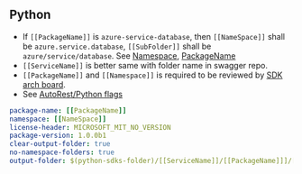 ## Python

- If `[[PackageName]]` is `azure-service-database`, then `[[NameSpace]]` shall be `azure.service.database`, `[[SubFolder]]`
shall be `azure/service/database`. See [Namespace](https://azure.github.io/azure-sdk/python_design.html#namespaces), [PackageName](https://azure.github.io/azure-sdk/python_design.html#azure-sdk-distribution-packages)
- `[[ServiceName]]` is better same with folder name in swagger repo.
- `[[PackageName]]` and `[[Namespace]]` is required to be reviewed by [SDK arch board](https://github.com/Azure/azure-sdk/issues).
- See [AutoRest/Python flags](https://github.com/Azure/autorest/blob/main/docs/generate/flags.md#python-flags)

``` yaml $(python)
package-name: [[PackageName]]
namespace: [[NameSpace]]
license-header: MICROSOFT_MIT_NO_VERSION
package-version: 1.0.0b1
clear-output-folder: true
no-namespace-folders: true
output-folder: $(python-sdks-folder)/[[ServiceName]]/[[PackageName]]]/[[SubFolder]]
```
